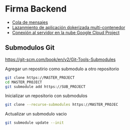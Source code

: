 # Firma Backend

* [Cola de mensajes](MQ.md)
* [Lazanmiento de aplicación dokerizada multi-contenedor](DOCKER.md)
* [Conexión al servidor en la nube Google Cloud Project](GCP.md)

##  Submodulos Git
https://git-scm.com/book/en/v2/Git-Tools-Submodules

Agregar un repostirio como submodulo a otro repositorio
```bash
git clone https://MASTER_PROJECT
cd MASTER_PROJECT
git submodule add https://SUB_PROJECT 
```

Inicializar un repositorio con submodulos
```bash
git clone --recurse-submodules https://MASTER_PROJEC
```

Actualizar un submodulo vacio
```bash
git submodule update --init
```
